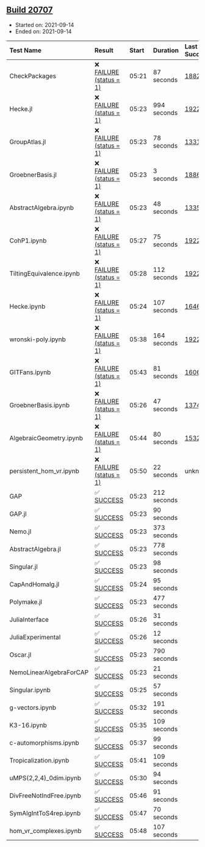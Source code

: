 ## [Build 20707](https://oscarci.mathematik.uni-kl.de/job/oscar/20707/)

* Started on: 2021-09-14
* Ended on: 2021-09-14

| Test Name    | Result | Start | Duration | Last Success | First Failure |
|:-------------|:-------|:------|:---------|:-------------|:--------------|
| CheckPackages | ❌ [FAILURE (status = 1)](https://oscarci.mathematik.uni-kl.de/job/oscar/20707/artifact/logs/build-20707/CheckPackages.log) | 05:21 | 87 seconds | [18822](https://oscarci.mathematik.uni-kl.de/job/oscar/18822/) | [18823](https://oscarci.mathematik.uni-kl.de/job/oscar/18823/) |
| Hecke.jl | ❌ [FAILURE (status = 1)](https://oscarci.mathematik.uni-kl.de/job/oscar/20707/artifact/logs/build-20707/Hecke.jl.log) | 05:23 | 994 seconds | [19222](https://oscarci.mathematik.uni-kl.de/job/oscar/19222/) | [20152](https://oscarci.mathematik.uni-kl.de/job/oscar/20152/) |
| GroupAtlas.jl | ❌ [FAILURE (status = 1)](https://oscarci.mathematik.uni-kl.de/job/oscar/20707/artifact/logs/build-20707/GroupAtlas.jl.log) | 05:23 | 78 seconds | [13311](https://oscarci.mathematik.uni-kl.de/job/oscar/13311/) | [13312](https://oscarci.mathematik.uni-kl.de/job/oscar/13312/) |
| GroebnerBasis.jl | ❌ [FAILURE (status = 1)](https://oscarci.mathematik.uni-kl.de/job/oscar/20707/artifact/logs/build-20707/GroebnerBasis.jl.log) | 05:23 | 3 seconds | [18864](https://oscarci.mathematik.uni-kl.de/job/oscar/18864/) | [18865](https://oscarci.mathematik.uni-kl.de/job/oscar/18865/) |
| AbstractAlgebra.ipynb | ❌ [FAILURE (status = 1)](https://oscarci.mathematik.uni-kl.de/job/oscar/20707/artifact/logs/build-20707/AbstractAlgebra.ipynb.log) | 05:23 | 48 seconds | [13355](https://oscarci.mathematik.uni-kl.de/job/oscar/13355/) | [13356](https://oscarci.mathematik.uni-kl.de/job/oscar/13356/) |
| CohP1.ipynb | ❌ [FAILURE (status = 1)](https://oscarci.mathematik.uni-kl.de/job/oscar/20707/artifact/logs/build-20707/CohP1.ipynb.log) | 05:27 | 75 seconds | [19222](https://oscarci.mathematik.uni-kl.de/job/oscar/19222/) | [20152](https://oscarci.mathematik.uni-kl.de/job/oscar/20152/) |
| TiltingEquivalence.ipynb | ❌ [FAILURE (status = 1)](https://oscarci.mathematik.uni-kl.de/job/oscar/20707/artifact/logs/build-20707/TiltingEquivalence.ipynb.log) | 05:28 | 112 seconds | [19222](https://oscarci.mathematik.uni-kl.de/job/oscar/19222/) | [20152](https://oscarci.mathematik.uni-kl.de/job/oscar/20152/) |
| Hecke.ipynb | ❌ [FAILURE (status = 1)](https://oscarci.mathematik.uni-kl.de/job/oscar/20707/artifact/logs/build-20707/Hecke.ipynb.log) | 05:24 | 107 seconds | [16463](https://oscarci.mathematik.uni-kl.de/job/oscar/16463/) | [16464](https://oscarci.mathematik.uni-kl.de/job/oscar/16464/) |
| wronski-poly.ipynb | ❌ [FAILURE (status = 1)](https://oscarci.mathematik.uni-kl.de/job/oscar/20707/artifact/logs/build-20707/wronski-poly.ipynb.log) | 05:38 | 164 seconds | [19222](https://oscarci.mathematik.uni-kl.de/job/oscar/19222/) | [20152](https://oscarci.mathematik.uni-kl.de/job/oscar/20152/) |
| GITFans.ipynb | ❌ [FAILURE (status = 1)](https://oscarci.mathematik.uni-kl.de/job/oscar/20707/artifact/logs/build-20707/GITFans.ipynb.log) | 05:43 | 81 seconds | [16068](https://oscarci.mathematik.uni-kl.de/job/oscar/16068/) | [16069](https://oscarci.mathematik.uni-kl.de/job/oscar/16069/) |
| GroebnerBasis.ipynb | ❌ [FAILURE (status = 1)](https://oscarci.mathematik.uni-kl.de/job/oscar/20707/artifact/logs/build-20707/GroebnerBasis.ipynb.log) | 05:26 | 47 seconds | [13748](https://oscarci.mathematik.uni-kl.de/job/oscar/13748/) | [13749](https://oscarci.mathematik.uni-kl.de/job/oscar/13749/) |
| AlgebraicGeometry.ipynb | ❌ [FAILURE (status = 1)](https://oscarci.mathematik.uni-kl.de/job/oscar/20707/artifact/logs/build-20707/AlgebraicGeometry.ipynb.log) | 05:44 | 80 seconds | [15322](https://oscarci.mathematik.uni-kl.de/job/oscar/15322/) | [15323](https://oscarci.mathematik.uni-kl.de/job/oscar/15323/) |
| persistent_hom_vr.ipynb | ❌ [FAILURE (status = 1)](https://oscarci.mathematik.uni-kl.de/job/oscar/20707/artifact/logs/build-20707/persistent_hom_vr.ipynb.log) | 05:50 | 22 seconds | unknown | unknown |
| GAP | ✅ [SUCCESS](https://oscarci.mathematik.uni-kl.de/job/oscar/20707/artifact/logs/build-20707/GAP.log) | 05:23 | 212 seconds |  |  |
| GAP.jl | ✅ [SUCCESS](https://oscarci.mathematik.uni-kl.de/job/oscar/20707/artifact/logs/build-20707/GAP.jl.log) | 05:23 | 90 seconds |  |  |
| Nemo.jl | ✅ [SUCCESS](https://oscarci.mathematik.uni-kl.de/job/oscar/20707/artifact/logs/build-20707/Nemo.jl.log) | 05:23 | 373 seconds |  |  |
| AbstractAlgebra.jl | ✅ [SUCCESS](https://oscarci.mathematik.uni-kl.de/job/oscar/20707/artifact/logs/build-20707/AbstractAlgebra.jl.log) | 05:23 | 778 seconds |  |  |
| Singular.jl | ✅ [SUCCESS](https://oscarci.mathematik.uni-kl.de/job/oscar/20707/artifact/logs/build-20707/Singular.jl.log) | 05:23 | 98 seconds |  |  |
| CapAndHomalg.jl | ✅ [SUCCESS](https://oscarci.mathematik.uni-kl.de/job/oscar/20707/artifact/logs/build-20707/CapAndHomalg.jl.log) | 05:24 | 95 seconds |  |  |
| Polymake.jl | ✅ [SUCCESS](https://oscarci.mathematik.uni-kl.de/job/oscar/20707/artifact/logs/build-20707/Polymake.jl.log) | 05:23 | 477 seconds |  |  |
| JuliaInterface | ✅ [SUCCESS](https://oscarci.mathematik.uni-kl.de/job/oscar/20707/artifact/logs/build-20707/JuliaInterface.log) | 05:26 | 31 seconds |  |  |
| JuliaExperimental | ✅ [SUCCESS](https://oscarci.mathematik.uni-kl.de/job/oscar/20707/artifact/logs/build-20707/JuliaExperimental.log) | 05:26 | 12 seconds |  |  |
| Oscar.jl | ✅ [SUCCESS](https://oscarci.mathematik.uni-kl.de/job/oscar/20707/artifact/logs/build-20707/Oscar.jl.log) | 05:23 | 790 seconds |  |  |
| NemoLinearAlgebraForCAP | ✅ [SUCCESS](https://oscarci.mathematik.uni-kl.de/job/oscar/20707/artifact/logs/build-20707/NemoLinearAlgebraForCAP.log) | 05:23 | 21 seconds |  |  |
| Singular.ipynb | ✅ [SUCCESS](https://oscarci.mathematik.uni-kl.de/job/oscar/20707/artifact/logs/build-20707/Singular.ipynb.log) | 05:25 | 57 seconds |  |  |
| g-vectors.ipynb | ✅ [SUCCESS](https://oscarci.mathematik.uni-kl.de/job/oscar/20707/artifact/logs/build-20707/g-vectors.ipynb.log) | 05:32 | 191 seconds |  |  |
| K3-16.ipynb | ✅ [SUCCESS](https://oscarci.mathematik.uni-kl.de/job/oscar/20707/artifact/logs/build-20707/K3-16.ipynb.log) | 05:35 | 109 seconds |  |  |
| c-automorphisms.ipynb | ✅ [SUCCESS](https://oscarci.mathematik.uni-kl.de/job/oscar/20707/artifact/logs/build-20707/c-automorphisms.ipynb.log) | 05:37 | 99 seconds |  |  |
| Tropicalization.ipynb | ✅ [SUCCESS](https://oscarci.mathematik.uni-kl.de/job/oscar/20707/artifact/logs/build-20707/Tropicalization.ipynb.log) | 05:41 | 109 seconds |  |  |
| uMPS(2,2,4)_0dim.ipynb | ✅ [SUCCESS](https://oscarci.mathematik.uni-kl.de/job/oscar/20707/artifact/logs/build-20707/uMPS-2-2-4-_0dim.ipynb.log) | 05:30 | 94 seconds |  |  |
| DivFreeNotIndFree.ipynb | ✅ [SUCCESS](https://oscarci.mathematik.uni-kl.de/job/oscar/20707/artifact/logs/build-20707/DivFreeNotIndFree.ipynb.log) | 05:46 | 91 seconds |  |  |
| SymAlgIntToS4rep.ipynb | ✅ [SUCCESS](https://oscarci.mathematik.uni-kl.de/job/oscar/20707/artifact/logs/build-20707/SymAlgIntToS4rep.ipynb.log) | 05:47 | 70 seconds |  |  |
| hom_vr_complexes.ipynb | ✅ [SUCCESS](https://oscarci.mathematik.uni-kl.de/job/oscar/20707/artifact/logs/build-20707/hom_vr_complexes.ipynb.log) | 05:48 | 107 seconds |  |  |

